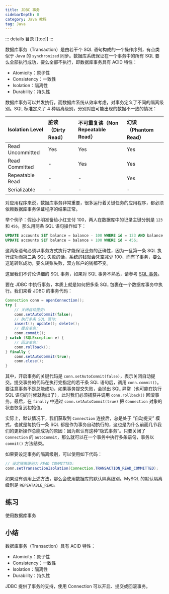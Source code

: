 ```yaml
---
title: JDBC 事务
sidebarDepth: 0
category: Java 教程
tag: Java
---
```


::: details 目录
[[toc]]
:::


数据库事务（Transaction）是由若干个 SQL 语句构成的一个操作序列，有点类似于 Java 的 `synchronized` 同步。数据库系统保证在一个事务中的所有 SQL 要么全部执行成功，要么全部不执行，即数据库事务具有 ACID 特性：

- Atomicity：原子性
- Consistency：一致性
- Isolation：隔离性
- Durability：持久性

数据库事务可以并发执行，而数据库系统从效率考虑，对事务定义了不同的隔离级别。SQL 标准定义了 4 种隔离级别，分别对应可能出现的数据不一致的情况：

| Isolation Level  | 脏读（Dirty Read） | 不可重复读（Non Repeatable Read） | 幻读（Phantom Read） |
| :--------------- | :----------------- | :-------------------------------- | :------------------- |
| Read Uncommitted | Yes                | Yes                               | Yes                  |
| Read Committed   | -                  | Yes                               | Yes                  |
| Repeatable Read  | -                  | -                                 | Yes                  |
| Serializable     | -                  | -                                 | -                    |

对应用程序来说，数据库事务非常重要，很多运行着关键任务的应用程序，都必须依赖数据库事务保证程序的结果正常。

举个例子：假设小明准备给小红支付 100，两人在数据库中的记录主键分别是 `123` 和 `456`，那么用两条 SQL 语句操作如下：

```sql
UPDATE accounts SET balance = balance - 100 WHERE id = 123 AND balance >= 100;
UPDATE accounts SET balance = balance + 100 WHERE id = 456;
```

这两条语句必须以事务方式执行才能保证业务的正确性，因为一旦第一条 SQL 执行成功而第二条 SQL 失败的话，系统的钱就会凭空减少 100，而有了事务，要么这笔转账成功，要么转账失败，双方账户的钱都不变。

这里我们不讨论详细的 SQL 事务，如果对 SQL 事务不熟悉，请参考 [SQL 事务](/2-SQL/LXF/README.md#事务)。

要在 JDBC 中执行事务，本质上就是如何把多条 SQL 包裹在一个数据库事务中执行。我们来看 JDBC 的事务代码：

```java
Connection conn = openConnection();
try {
    // 关闭自动提交:
    conn.setAutoCommit(false);
    // 执行多条 SQL 语句:
    insert(); update(); delete();
    // 提交事务:
    conn.commit();
} catch (SQLException e) {
    // 回滚事务:
    conn.rollback();
} finally {
    conn.setAutoCommit(true);
    conn.close();
}
```

其中，开启事务的关键代码是 `conn.setAutoCommit(false)`，表示关闭自动提交。提交事务的代码在执行完指定的若干条 SQL 语句后，调用 `conn.commit()`。要注意事务不是总能成功，如果事务提交失败，会抛出 SQL 异常（也可能在执行 SQL 语句的时候就抛出了），此时我们必须捕获并调用 `conn.rollback()` 回滚事务。最后，在 `finally` 中通过 `conn.setAutoCommit(true)` 把 `Connection` 对象的状态恢复到初始值。

实际上，默认情况下，我们获取到 `Connection` 连接后，总是处于 “自动提交” 模式，也就是每执行一条 SQL 都是作为事务自动执行的，这也是为什么前面几节我们的更新操作总能成功的原因：因为默认有这种“隐式事务”。只要关闭了 `Connection` 的 `autoCommit`，那么就可以在一个事务中执行多条语句，事务以 `commit()` 方法结束。

如果要设定事务的隔离级别，可以使用如下代码：

```java
// 设定隔离级别为 READ COMMITTED:
conn.setTransactionIsolation(Connection.TRANSACTION_READ_COMMITTED);
```

如果没有调用上述方法，那么会使用数据库的默认隔离级别。MySQL 的默认隔离级别是 `REPEATABLE_READ`。

## 练习

使用数据库事务

## 小结

数据库事务（Transaction）具有 ACID 特性：

- Atomicity：原子性
- Consistency：一致性
- Isolation：隔离性
- Durability：持久性

JDBC 提供了事务的支持，使用 Connection 可以开启、提交或回滚事务。

